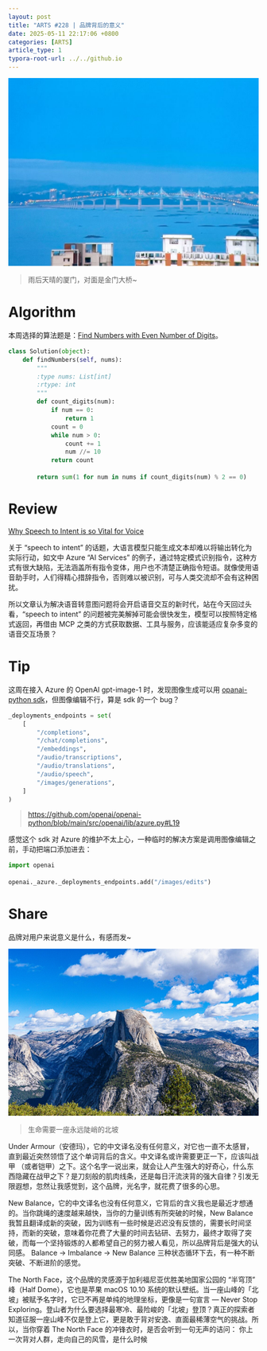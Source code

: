 ```yaml
---
layout: post
title: "ARTS #228 | 品牌背后的意义"
date: 2025-05-11 22:17:06 +0800
categories: [ARTS]
article_type: 1
typora-root-url: ../../github.io
---
```


![](/assets/img/228-caption.jpg)

>雨后天晴的厦门，对面是金门大桥~


# Algorithm

本周选择的算法题是：[Find Numbers with Even Number of Digits](https://leetcode.com/problems/find-numbers-with-even-number-of-digits/)。

```python
class Solution(object):
    def findNumbers(self, nums):
        """
        :type nums: List[int]
        :rtype: int
        """
        def count_digits(num):
            if num == 0:
                return 1
            count = 0
            while num > 0:
                count += 1
                num //= 10
            return count
            
        return sum(1 for num in nums if count_digits(num) % 2 == 0)
```

# Review

[Why Speech to Intent is so Vital for Voice](https://petewarden.com/2024/11/14/why-speech-to-intent-is-so-vital-for-voice/)

关于 “speech to intent” 的话题，大语言模型只能生成文本却难以将输出转化为实际行动，如文中 Azure “AI Services” 的例子，通过特定模式识别指令，这种方式有很大缺陷，无法涵盖所有指令变体，用户也不清楚正确指令短语。就像使用语音助手时，人们得精心措辞指令，否则难以被识别，可与人类交流却不会有这种困扰。

所以文章认为解决语音转意图问题将会开启语音交互的新时代，站在今天回过头看，“speech to intent” 的问题被完美解掉可能会很快发生，模型可以按照特定格式返回，再借由 MCP 之类的方式获取数据、工具与服务，应该能适应复杂多变的语音交互场景？

# Tip

这周在接入 Azure 的 OpenAI gpt-image-1 时，发现图像生成可以用 [opanai-python sdk](https://github.com/openai/openai-python/)，但图像编辑不行，算是 sdk 的一个 bug？

```python
_deployments_endpoints = set(
    [
        "/completions",
        "/chat/completions",
        "/embeddings",
        "/audio/transcriptions",
        "/audio/translations",
        "/audio/speech",
        "/images/generations",
    ]
)
```

> https://github.com/openai/openai-python/blob/main/src/openai/lib/azure.py#L19

感觉这个 sdk 对 Azure 的维护不太上心，一种临时的解决方案是调用图像编辑之前，手动把端口添加进去：

```python
import openai

openai._azure._deployments_endpoints.add("/images/edits")
```

# Share

品牌对用户来说意义是什么，有感而发~

![](/assets/img/228-1.jpg)

>生命需要一座永远陡峭的北坡

Under Armour（安德玛），它的中文译名没有任何意义，对它也一直不太感冒，直到最近突然领悟了这个单词背后的含义。中文译名或许需要更正一下，应该叫战甲 （或者铠甲）之下。这个名字一说出来，就会让人产生强大的好奇心，什么东西隐藏在战甲之下？是刀刻般的肌肉线条，还是每日汗流浃背的强大自律？引发无限遐想，忽然让我感觉到，这个品牌，光名字，就花费了很多的心思。

New Balance，它的中文译名也没有任何意义，它背后的含义我也是最近才想通的。当你跳绳的速度越来越快，当你的力量训练有所突破的时候，New Balance 我暂且翻译成新的突破，因为训练有一些时候是迟迟没有反馈的，需要长时间坚持，而新的突破，意味着你花费了大量的时间去钻研、去努力，最终才取得了突破，而每一个坚持锻炼的人都希望自己的努力被人看见，所以品牌背后是强大的认同感。
Balance -> Imbalance -> New Balance 三种状态循环下去，有一种不断突破、不断进阶的感觉。

The North Face，这个品牌的灵感源于加利福尼亚优胜美地国家公园的 “半穹顶” 峰（Half Dome），它也是苹果 macOS 10.10 系统的默认壁纸。当一座山峰的「北坡」被赋予名字时，它已不再是单纯的地理坐标，更像是一句宣言 — Never Stop Exploring。登山者为什么要选择最寒冷、最险峻的「北坡」登顶？真正的探索者知道征服一座山峰不仅是登上它，更是敢于背对安逸、直面最稀薄空气的挑战。所以，当你穿着 The North Face 的冲锋衣时，是否会听到一句无声的诘问：
你上一次背对人群，走向自己的风雪，是什么时候


